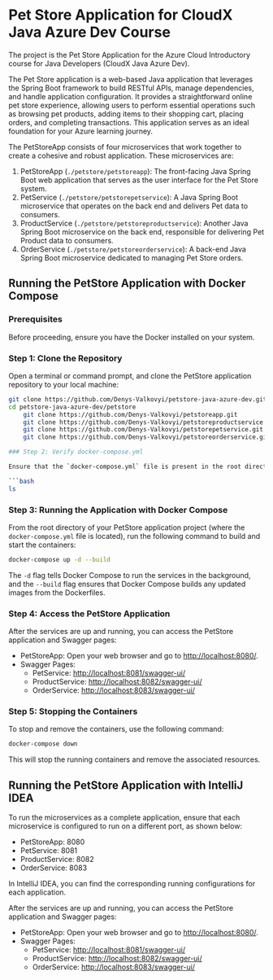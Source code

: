 # Pet Store Application for CloudX Java Azure Dev Course

The project is the Pet Store Application for the Azure Cloud Introductory course for Java Developers (CloudX Java Azure Dev).

The Pet Store application is a web-based Java application that leverages the Spring Boot framework to build RESTful APIs, manage dependencies, and handle application configuration. It provides a straightforward online pet store experience, allowing users to perform essential operations such as browsing pet products, adding items to their shopping cart, placing orders, and completing transactions. This application serves as an ideal foundation for your Azure learning journey.

The PetStoreApp consists of four microservices that work together to create a cohesive and robust application. These microservices are:

1. PetStoreApp (`./petstore/petstoreapp`): The front-facing Java Spring Boot web application that serves as the user interface for the Pet Store system.
2. PetService (`./petstore/petstorepetservice`): A Java Spring Boot microservice that operates on the back end and delivers Pet data to consumers.
3. ProductService (`./petstore/petstoreproductservice`): Another Java Spring Boot microservice on the back end, responsible for delivering Pet Product data to consumers.
4. OrderService (`./petstore/petstoreorderservice`): A back-end Java Spring Boot microservice dedicated to managing Pet Store orders.

## Running the PetStore Application with Docker Compose

### Prerequisites

Before proceeding, ensure you have the Docker installed on your system.

### Step 1: Clone the Repository

Open a terminal or command prompt, and clone the PetStore application repository to your local machine:

```bash
git clone https://github.com/Denys-Valkovyi/petstore-java-azure-dev.git
cd petstore-java-azure-dev/petstore
	git clone https://github.com/Denys-Valkovyi/petstoreapp.git
	git clone https://github.com/Denys-Valkovyi/petstoreproductservice.git
	git clone https://github.com/Denys-Valkovyi/petstorepetservice.git
	git clone https://github.com/Denys-Valkovyi/petstoreorderservice.git

### Step 2: Verify docker-compose.yml

Ensure that the `docker-compose.yml` file is present in the root directory of the PetStore application project:

```bash
ls
```

### Step 3: Running the Application with Docker Compose

From the root directory of your PetStore application project (where the `docker-compose.yml` file is located), run the following command to build and start the containers:

```bash
docker-compose up -d --build
```

The `-d` flag tells Docker Compose to run the services in the background, and the `--build` flag ensures that Docker Compose builds any updated images from the Dockerfiles.

### Step 4: Access the PetStore Application

After the services are up and running, you can access the PetStore application and Swagger pages:

- PetStoreApp: Open your web browser and go to [http://localhost:8080/](http://localhost:8080/).
- Swagger Pages:
    - PetService: [http://localhost:8081/swagger-ui/](http://localhost:8081/swagger-ui/)
    - ProductService: [http://localhost:8082/swagger-ui/](http://localhost:8082/swagger-ui/)
    - OrderService: [http://localhost:8083/swagger-ui/](http://localhost:8083/swagger-ui/)

### Step 5: Stopping the Containers
To stop and remove the containers, use the following command:

```bash
docker-compose down
```

This will stop the running containers and remove the associated resources.

## Running the PetStore Application with IntelliJ IDEA

To run the microservices as a complete application, ensure that each microservice is configured to run on a different port, as shown below:

- PetStoreApp: 8080
- PetService: 8081
- ProductService: 8082
- OrderService: 8083

In IntelliJ IDEA, you can find the corresponding running configurations for each application.

After the services are up and running, you can access the PetStore application and Swagger pages:

- PetStoreApp: Open your web browser and go to [http://localhost:8080/](http://localhost:8080/).
- Swagger Pages:
    - PetService: [http://localhost:8081/swagger-ui/](http://localhost:8081/swagger-ui/)
    - ProductService: [http://localhost:8082/swagger-ui/](http://localhost:8082/swagger-ui/)
    - OrderService: [http://localhost:8083/swagger-ui/](http://localhost:8083/swagger-ui/)

